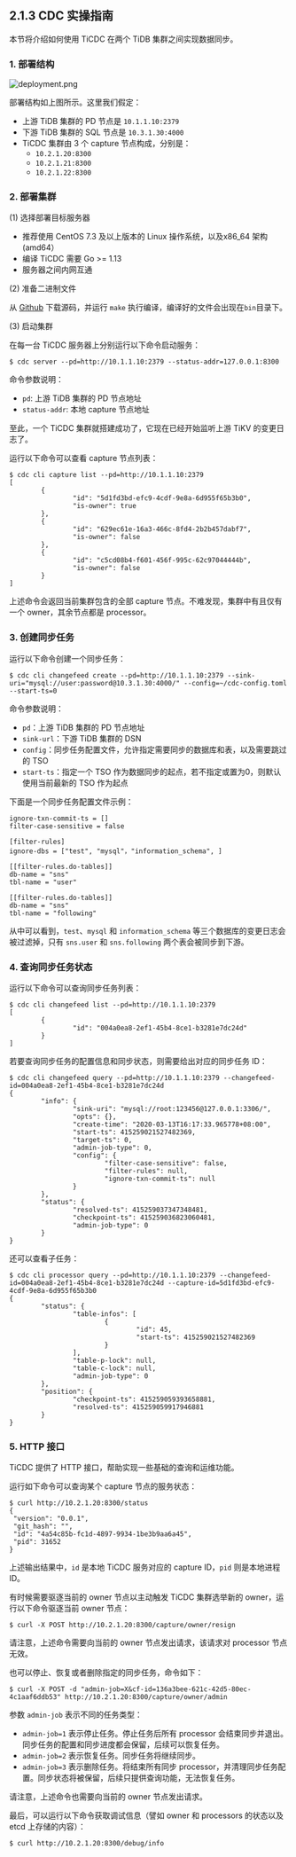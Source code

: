 ## 2.1.3 CDC 实操指南
本节将介绍如何使用 TiCDC 在两个 TiDB 集群之间实现数据同步。

### 1. 部署结构
![deployment.png](res/session2/chapter2/cdc-in-action/1.png)

部署结构如上图所示。这里我们假定：
- 上游 TiDB 集群的 PD 节点是 `10.1.1.10:2379`
- 下游 TiDB 集群的 SQL 节点是 `10.3.1.30:4000`
- TiCDC 集群由 3 个 capture 节点构成，分别是：
  - `10.2.1.20:8300`
  - `10.2.1.21:8300`
  - `10.2.1.22:8300`

### 2. 部署集群

(1) 选择部署目标服务器

- 推荐使用 CentOS 7.3 及以上版本的 Linux 操作系统，以及x86_64 架构 (amd64）
- 编译 TiCDC 需要 Go >= 1.13
- 服务器之间内网互通

(2) 准备二进制文件

从 [Github](https://github.com/pingcap/ticdc) 下载源码，并运行 `make` 执行编译，编译好的文件会出现在`bin`目录下。

(3) 启动集群

在每一台 TiCDC 服务器上分别运行以下命令启动服务：
```
$ cdc server --pd=http://10.1.1.10:2379 --status-addr=127.0.0.1:8300
```

命令参数说明：
- `pd`: 上游 TiDB 集群的 PD 节点地址
- `status-addr`: 本地 capture 节点地址

至此，一个 TiCDC 集群就搭建成功了，它现在已经开始监听上游 TiKV 的变更日志了。

运行以下命令可以查看 capture 节点列表：
```
$ cdc cli capture list --pd=http://10.1.1.10:2379
[
        {
                "id": "5d1fd3bd-efc9-4cdf-9e8a-6d955f65b3b0",
                "is-owner": true
        },
        {
                "id": "629ec61e-16a3-466c-8fd4-2b2b457dabf7",
                "is-owner": false
        },
        {
                "id": "c5cd08b4-f601-456f-995c-62c97044444b",
                "is-owner": false
        }
]
```

上述命令会返回当前集群包含的全部 capture 节点。不难发现，集群中有且仅有一个 owner，其余节点都是 processor。

### 3. 创建同步任务

运行以下命令创建一个同步任务：
```
$ cdc cli changefeed create --pd=http://10.1.1.10:2379 --sink-uri="mysql://user:password@10.3.1.30:4000/" --config=~/cdc-config.toml --start-ts=0
```

命令参数说明：
- `pd`：上游 TiDB 集群的 PD 节点地址
- `sink-url`：下游 TiDB 集群的 DSN
- `config`：同步任务配置文件，允许指定需要同步的数据库和表，以及需要跳过的 TSO
- `start-ts`：指定一个 TSO 作为数据同步的起点，若不指定或置为0，则默认使用当前最新的 TSO 作为起点

下面是一个同步任务配置文件示例：
```
ignore-txn-commit-ts = []
filter-case-sensitive = false

[filter-rules]
ignore-dbs = ["test", "mysql"，"information_schema", ]

[[filter-rules.do-tables]]
db-name = "sns"
tbl-name = "user"

[[filter-rules.do-tables]]
db-name = "sns"
tbl-name = "following"
```

从中可以看到，`test`、`mysql` 和 `information_schema` 等三个数据库的变更日志会被过滤掉，只有 `sns.user` 和 `sns.following` 两个表会被同步到下游。

### 4. 查询同步任务状态

运行以下命令可以查询同步任务列表：
```
$ cdc cli changefeed list --pd=http://10.1.1.10:2379
[
        {
                "id": "004a0ea8-2ef1-45b4-8ce1-b3281e7dc24d"
        }
]
```

若要查询同步任务的配置信息和同步状态，则需要给出对应的同步任务 ID：
```
$ cdc cli changefeed query --pd=http://10.1.1.10:2379 --changefeed-id=004a0ea8-2ef1-45b4-8ce1-b3281e7dc24d
{
        "info": {
                "sink-uri": "mysql://root:123456@127.0.0.1:3306/",
                "opts": {},
                "create-time": "2020-03-13T16:17:33.965778+08:00",
                "start-ts": 415259021527482369,
                "target-ts": 0,
                "admin-job-type": 0,
                "config": {
                        "filter-case-sensitive": false,
                        "filter-rules": null,
                        "ignore-txn-commit-ts": null
                }
        },
        "status": {
                "resolved-ts": 415259037347348481,
                "checkpoint-ts": 415259036823060481,
                "admin-job-type": 0
        }
}
```

还可以查看子任务：
```
$ cdc cli processor query --pd=http://10.1.1.10:2379 --changefeed-id=004a0ea8-2ef1-45b4-8ce1-b3281e7dc24d --capture-id=5d1fd3bd-efc9-4cdf-9e8a-6d955f65b3b0
{
        "status": {
                "table-infos": [
                        {
                                "id": 45,
                                "start-ts": 415259021527482369
                        }
                ],
                "table-p-lock": null,
                "table-c-lock": null,
                "admin-job-type": 0
        },
        "position": {
                "checkpoint-ts": 415259059393658881,
                "resolved-ts": 415259059917946881
        }
}
```

### 5. HTTP 接口

TiCDC 提供了 HTTP 接口，帮助实现一些基础的查询和运维功能。

运行如下命令可以查询某个 capture 节点的服务状态：
```
$ curl http://10.2.1.20:8300/status
{
 "version": "0.0.1",
 "git_hash": "",
 "id": "4a54c85b-fc1d-4897-9934-1be3b9aa6a45",
 "pid": 31652
}
```

上述输出结果中，`id` 是本地 TiCDC 服务对应的 capture ID，`pid` 则是本地进程 ID。

有时候需要驱逐当前的 owner 节点以主动触发 TiCDC 集群选举新的 owner，运行以下命令驱逐当前 owner 节点：
```
$ curl -X POST http://10.2.1.20:8300/capture/owner/resign
```

请注意，上述命令需要向当前的 owner 节点发出请求，该请求对 processor 节点无效。

也可以停止、恢复或者删除指定的同步任务，命令如下：
```
$ curl -X POST -d "admin-job=X&cf-id=136a3bee-621c-42d5-80ec-4c1aaf6ddb53" http://10.2.1.20:8300/capture/owner/admin
```

参数 `admin-job` 表示不同的任务类型：
- `admin-job=1` 表示停止任务。停止任务后所有 processor 会结束同步并退出。同步任务的配置和同步进度都会保留，后续可以恢复任务。
- `admin-job=2` 表示恢复任务。同步任务将继续同步。
- `admin-job=3` 表示删除任务。将结束所有同步 processor，并清理同步任务配置。同步状态将被保留，后续只提供查询功能，无法恢复任务。

请注意，上述命令也需要向当前的 owner 节点发出请求。

最后，可以运行以下命令获取调试信息（譬如 owner 和 processors 的状态以及 etcd 上存储的内容）：
```
$ curl http://10.2.1.20:8300/debug/info
```

